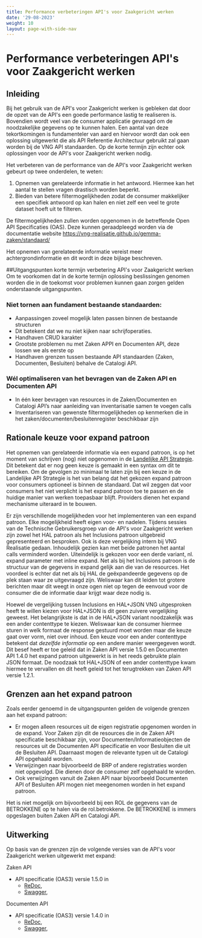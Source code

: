 ```yaml
---
title: Performance verbeteringen API's voor Zaakgericht werken
date: '29-08-2023'
weight: 10
layout: page-with-side-nav
---
```

# Performance verbeteringen API's voor Zaakgericht werken

## Inleiding
Bij het gebruik van de API's voor Zaakgericht werken is gebleken dat door de opzet van de API's een goede performance lastig te realiseren is. Bovendien wordt veel van de consumer applicatie gevraagd om de noodzakelijke gegevens op te kunnen halen. Een aantal van deze tekortkomingen is fundamenteler van aard en hiervoor wordt dan ook een oplossing uitgewerkt die als API Referentie Architectuur  gebruikt zal gaan worden bij de VNG API standaarden. Op de korte termijn zijn echter ook oplossingen voor de API's voor Zaakgericht werken nodig. 


Het verbeteren van de performance van de API's voor Zaakgericht werken gebeurt op twee onderdelen, te weten:
1. Opnemen van gerelateerde informatie in het antwoord. Hiermee kan het aantal te stellen vragen drastisch worden beperkt.
2. Bieden van betere filtermogelijkheden zodat de consumer makkelijker een specifiek antwoord op kan halen en niet zelf een veel te grote dataset hoeft uit te filteren. 

De filtermogelijkheden zullen worden opgenomen in de betreffende Open API Specificaties (OAS). Deze kunnen geraadpleegd worden via de documentatie website https://vng-realisatie.github.io/gemma-zaken/standaard/

Het opnemen van gerelateerde informatie vereist meer achtergrondinformatie en dit wordt in deze bijlage beschreven. 

##Uitgangspunten korte termijn verbetering API's voor Zaakgericht werken
Om te voorkomen dat in de korte termijn oplossing beslissingen genomen worden die in de toekomst voor problemen kunnen gaan zorgen gelden onderstaande uitgangspunten.

### Niet tornen aan fundament bestaande standaarden:
- Aanpassingen zoveel mogelijk laten passen binnen de bestaande structuren
- Dit betekent dat we nu niet kijken naar schrijfoperaties.
- Handhaven CRUD karakter
- Grootste problemen nu met Zaken APPI en Documenten API, deze lossen we als eerste op
- Handhaven grenzen tussen bestaande API standaarden (Zaken, Documenten, Besluiten) behalve de Catalogi API.

### Wél optimaliseren van het bevragen van de Zaken API en Documenten API
- In één keer bevragen van resources in de Zaken/Documenten en Catalogi API’s naar aanleiding van inventarisatie samen te voegen calls
- Inventariseren van gewenste filtermogelijkheden op kenmerken die in het zaken/documenten/besluitenregister beschikbaar zijn


## Rationale keuze voor expand patroon
Het opnemen van gerelateerde informatie via een expand patroon, is op het moment van schrijven (nog) niet opgenomen in de [Landelijke API Strategie](https://docs.geostandaarden.nl/api/API-Strategie/). Dit betekent dat er nog geen keuze is gemaakt in een syntax om dit te bereiken. Om de gevolgen zo minimaal te laten zijn bij een keuze in de Landelijke API Strategie is het van belang dat het gekozen expand patroon voor consumers optioneel is binnen de standaard. Dat wil zeggen dat voor consumers het niet verplicht is het expand patroon toe te passen en de huidige manier van werken toepasbaar blijft. Providers dienen het expand mechanisme uiteraard in te bouwen.

Er zijn verschillende mogelijkheden voor het implementeren van een expand patroon. Elke mogelijkheid heeft eigen voor- en nadelen. Tijdens sessies van de Technische Gebruikersgroep van de API's voor Zaakgericht werken zijn zowel het HAL patroon als het Inclusions patroon uitgebreid gepresenteerd en besproken. Ook is deze vergelijking intern bij VNG Realisatie gedaan. Inhoudelijk gezien kan met beide patronen het aantal calls verminderd worden. Uiteindelijk is gekozen voor een derde variant, nl. expand parameter met inline expand. Net als bij het Inclusions patroon is de structuur van de gegevens in expand gelijk aan die van de resources. Het voordeel is echter dat net als bij HAL de geëxpandeerde gegevens op de plek staan waar ze uitgevraagd zijn. Weliswaar kan dit leiden tot grotere berichten maar dit weegt in onze ogen niet op tegen de eenvoud voor de consumer die de informatie daar krijgt waar deze nodig is.

Hoewel de vergelijking tussen Inclusions en HAL+JSON VNG uitgesproken heeft te willen kiezen voor HAL+JSON is dit geen zuivere vergelijking geweest. Het belangrijkste is dat in de HAL+JSON variant noodzakelijk was een ander contenttype te kiezen. Weliswaar kan de consumer hiermee sturen in welk formaat de response gestuurd moet worden maar die keuze gaat over vorm, niet over inhoud. Een keuze voor een ander contenttype betekent dat *dezelfde informatie* op een andere manier weergegeven wordt. Dit besef heeft er toe geleid dat in Zaken API versie 1.5.0 en Documenten API 1.4.0 het expand patroon uitgewerkt is in het reeds gebruikte plain JSON formaat. De noodzaak tot HAL+JSON of een ander contenttype kwam hiermee te vervallen en dit heeft geleid tot het terugtrekken van Zaken API versie 1.2.1. 

## Grenzen aan het expand patroon
Zoals eerder genoemd in de uitgangspunten gelden de volgende grenzen aan het expand patroon:
- Er mogen alleen resources uit de eigen registratie opgenomen worden in de expand. Voor Zaken zijn dit de resources die in de Zaken API specificatie beschikbaar zijn, voor Documenten/Informatieobjecten de resources uit de Documenten API specificatie en voor Besluiten die uit de Besluiten API. Daarnaast mogen de relevante typen uit de Catalogi API opgehaald worden.
- Verwijzingen naar bijvoorbeeld de BRP of andere registraties worden niet opgevolgd. Die dienen door de consumer zelf opgehaald te worden.
- Ook verwijzingen vanuit de Zaken API naar bijvoorbeeld Documenten API of Besluiten API mogen niet meegenomen worden in het expand patroon. 

Het is niet mogelijk om bijvoorbeeld bij een ROL de gegevens van de BETROKKENE op te halen via de rol.betrokkene. De BETROKKENE is immers opgeslagen buiten Zaken API en Catalogi API.

## Uitwerking
Op basis van de grenzen zijn de volgende versies van de API's voor Zaakgericht werken uitgewerkt met expand:

Zaken API
* API specificatie (OAS3) versie 1.5.0 in
  - [ReDoc](./zaken/redoc-1.5.0),
  - [Swagger](./zaken/swagger-ui-1.5.0),

Documenten API
* API specificatie (OAS3) versie 1.4.0 in
  - [ReDoc](./documenten/redoc-1.4.0),
  - [Swagger](./documenten/swagger-ui-1.4.0),



